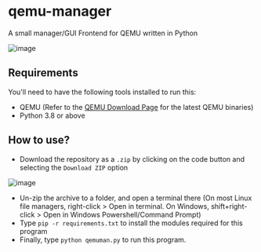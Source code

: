# qemu-manager
A small manager/GUI Frontend for QEMU written in Python

![image](https://user-images.githubusercontent.com/52355164/151688481-3b4049eb-198a-4249-b343-e6f510850c9e.png)

## Requirements
You'll need to have the following tools installed to run this:
- QEMU (Refer to the [QEMU Download Page](https://www.qemu.org/download/) for the latest QEMU binaries)
- Python 3.8 or above

## How to use?
- Download the repository as a `.zip` by clicking on the code button and selecting the `Download ZIP` option

![image](https://user-images.githubusercontent.com/52355164/151688379-ae850cce-c244-48bc-b287-5824a572c63c.png)
- Un-zip the archive to a folder, and open a terminal there (On most Linux file managers, right-click > Open in terminal. On Windows, shift+right-click > Open in Windows Powershell/Command Prompt)
- Type `pip -r requirements.txt` to install the modules required for this program
- Finally, type `python qemuman.py` to run this program.
